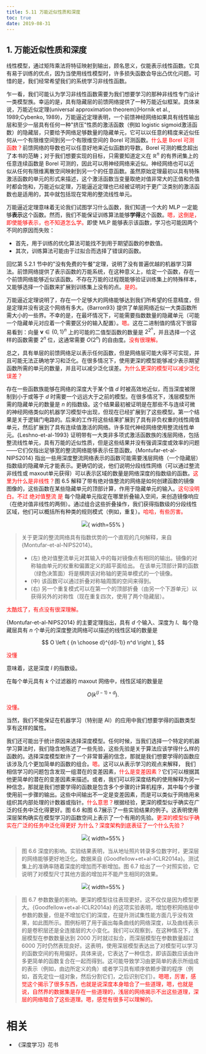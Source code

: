 ```yaml
---
title: 5.11 万能近似性质和深度
toc: true
date: 2019-08-31
---
```


## 1. 万能近似性质和深度


线性模型，通过矩阵乘法将特征映射到输出，顾名思义，仅能表示线性函数。它具有易于训练的优点，因为当使用线性模型时，许多损失函数会导出凸优化问题。可惜的是，我们经常希望我们的系统学习非线性函数。

乍一看，我们可能认为学习非线性函数需要为我们想要学习的那种非线性专门设计一类模型族。幸运的是，具有隐藏层的前馈网络提供了一种万能近似框架。具体来说，万能近似定理(universal approximation theorem)(Hornik et al., 1989;Cybenko, 1989)，万能逼近定理表明，一个前馈神经网络如果具有线性输出层和至少一层具有任何一种"挤压"性质的激活函数（例如 logistic sigmoid激活函数）的隐藏层，只要给予网络足够数量的隐藏单元，它可以以任意的精度来近似任何从一个有限维空间到另一个有限维空间的 Borel 可测函数。<span style="color:red;">什么是 Borel 可测函数？</span>前馈网络的导数也可以任意好地来近似函数的导数。Borel 可测的概念超出了本书的范畴；对于我们想要实现的目标，只需要知道定义在 $\mathbb R^n$ 的有界闭集上的任意连续函数是 Borel 可测的，因此可以用神经网络来近似。神经网络也可以近似从任何有限维离散空间映射到另一个的任意函数。虽然原始定理最初以具有特殊激活函数的单元的形式来描述，这个激活函数当变量取绝对值非常大的正值和负值时都会饱和，万能近似定理，万能逼近定理也已经被证明对于更广泛类别的激活函数也是适用的，其中就包括现在常用的整流线性单元。


万能逼近定理意味着无论我们试图学习什么函数，我们知道一个大的 MLP 一定能够**表示**这个函数。然而，我们不能保证训练算法能够**学得**这个函数。<span style="color:red;">嗯，这倒是，即使能够表示，也不知道怎么学。</span>即使 MLP 能够表示该函数，学习也可能因两个不同的原因而失败：

- 首先，用于训练的优化算法可能找不到用于期望函数的参数值。
- 其次，训练算法可能由于过拟合而选择了错误的函数。

回忆第 5.2.1 节中的"没有免费的午餐"定理，说明了没有普遍优越的机器学习算法。前馈网络提供了表示函数的万能系统，在这种意义上，给定一个函数，存在一个前馈网络能够近似该函数。不存在万能的过程既能够验证训练集上的特殊样本，又能够选择一个函数来扩展到训练集上没有的点。<span style="color:red;">是的。</span>

万能逼近定理说明了，存在一个足够大的网络能够达到我们所希望的任意精度，但是定理并没有说这个网络有多大。{Barron93} 提供了单层网络近似一大类函数所需大小的一些界。不幸的是，在最坏情况下，可能需要指数数量的隐藏单元（可能一个隐藏单元对应着一个需要区分的输入配置）。<span style="color:red;">嗯。</span>这在二进制值的情况下很容易看到：向量 $\boldsymbol v \in \{0,1\}^n$ 上的可能的二值型函数的数量是 $2^{2^n}$，并且选择一个这样的函数需要 $2^n$ 位，这通常需要 $O(2^n)$ 的自由度。<span style="color:red;">没有很理解。</span>

总之，具有单层的前馈网络足以表示任何函数，但是网络层可能大得不可实现，并且可能无法正确地学习和泛化。在很多情况下，使用更深的模型能够减少表示期望函数所需的单元的数量，并且可以减少泛化误差。<span style="color:red;">为什么更深的模型可以减少泛化误差？</span>

存在一些函数族能够在网络的深度大于某个值 $d$ 时被高效地近似，而当深度被限制到小于或等于 $d$ 时需要一个远远大于之前的模型。在很多情况下，浅层模型所需的隐藏单元的数量是 $n$ 的指数级。这个结果最初被证明是在那些不与连续可微的神经网络类似的机器学习模型中出现，但现在已经扩展到了这些模型。第一个结果是关于逻辑门电路的。后来的工作将这些结果扩展到了具有非负权重的线性阈值单元，然后扩展到了具有连续值激活的网络。许多现代神经网络使用整流线性单元。{Leshno-et-al-1993} 证明带有一大类非多项式激活函数族的浅层网络，包括整流线性单元，具有万能的近似性质，但是这些结果并没有强调深度或效率的问题——它们仅指出足够宽的整流网络能够表示任意函数。{Montufar-et-al-NIPS2014} 指出一些用深度整流网络表示的函数可能需要浅层网络（一个隐藏层）指数级的隐藏单元才能表示。更确切的说，他们说明分段线性网络（可以通过整流非线性或 maxout单元获得）可以表示区域的数量是网络深度的指数级的函数。<span style="color:red;">这里为什么是非线性？</span>图 6.5 解释了带有绝对值整流的网络是如何创建函数的镜像图像的，这些函数在某些隐藏单元的顶部计算，作用于隐藏单元的输入。<span style="color:red;">这句没明白。不过 绝对值整流 是 </span>每个隐藏单元指定在哪里折叠输入空间，来创造镜像响应（在绝对值非线性的两侧）。通过组合这些折叠操作，我们获得指数级的分段线性区域，他们可以概括所有种类的规则模式（例如，重复）。<span style="color:red;">哈哈，有些厉害。</span>

<center>

![](http://images.iterate.site/blog/image/20190712/VtPcch6VpP0D.png?imageslim){ width=55% }

</center>

> 关于更深的整流网络具有指数优势的一个直观的几何解释，来自 {Montufar-et-al-NIPS2014}。
>
> - (左) 绝对值整流单元对其输入中的每对镜像点有相同的输出。镜像的对称轴由单元的权重和偏置定义的超平面给出。 在该单元顶部计算的函数（绿色决策面）将是横跨该对称轴的更简单模式的一个镜像。
> - (中) 该函数可以通过折叠对称轴周围的空间来得到。
> - (右) 另一个重复模式可以在第一个的顶部折叠（由另一个下游单元）以获得另外的对称性（现在重复四次，使用了两个隐藏层）。

<span style="color:red;">太酷炫了，有点没有很深理解。</span>


{Montufar-et-al-NIPS2014} 的主要定理指出，具有 $d$ 个输入、深度为 $l$、每个隐藏层具有 $n$ 个单元的深度整流网络可以描述的线性区域的数量是

$$
O \left ( {n \choose d}^{d(l-1)} n^d \right ),
$$

<span style="color:red;">没懂</span>

意味着，这是深度 $l$ 的指数级。

在每个单元具有 $k$ 个过滤器的 maxout 网络中，线性区域的数量是

$$
O \left ( k^{(l-1)+d} \right ).
$$

<span style="color:red;">没懂。</span>

当然，我们不能保证在机器学习（特别是 AI）的应用中我们想要学得的函数类型享有这样的属性。

我们还可能出于统计原因来选择深度模型。任何时候，当我们选择一个特定的机器学习算法时，我们隐含地陈述了一些先验，这些先验是关于算法应该学得什么样的函数的。选择深度模型默许了一个非常普遍的信念，那就是我们想要学得的函数应该涉及几个更加简单的函数的组合。<span style="color:red;">嗯。</span>这可以从表示学习的观点来解释， 我们相信学习的问题包含发现一组潜在的变差因素，<span style="color:red;">什么是变差因素？</span>它们可以根据其他更简单的潜在的变差因素来描述。或者，我们可以将深度结构的使用解释为另一种信念，那就是我们想要学得的函数是包含多个步骤的计算机程序，其中每个步骤使用前一步骤的输出。这些中间输出不一定是变差因素，而是可以类似于网络用来组织其内部处理的计数器或指针。<span style="color:red;">什么意思？</span>根据经验，更深的模型似乎确实在广泛的任务中泛化得更好。图 6.6 和图 6.7展示了一些实验结果的例子。这表明使用深层架构确实在模型学习的函数空间上表示了一个有用的先验。<span style="color:red;">更深的模型似乎确实在广泛的任务中泛化得更好 为什么？深度架构到底表征了一个什么先验？</span>


<center>

![](http://images.iterate.site/blog/image/20190712/oAUPHUJLthnx.png?imageslim){ width=55% }

</center>

> 图 6.6 深度的影响。实验结果表明，当从地址照片转录多位数字时，更深层的网络能够更好地泛化。数据来自 {Goodfellow+et+al-ICLR2014a}。测试集上的准确率随着深度的增加而不断增加。图 6.7 给出了一个对照实验，它说明了对模型尺寸其他方面的增加并不能产生相同的效果。


<center>

![](http://images.iterate.site/blog/image/20190712/txhRBcxMtp8G.png?imageslim){ width=55% }

</center>

> 图 6.7 参数数量的影响。更深的模型往往表现更好。这不仅仅是因为模型更大。{Goodfellow+et+al-ICLR2014a} 的这项实验表明，增加卷积网络层中参数的数量，但是不增加它们的深度，在提升测试集性能方面几乎没有效果，如此图所示。图例标明了用于画出每条曲线的网络深度，以及曲线表示的是卷积层还是全连接层的大小变化。我们可以观察到，在这种情况下，浅层模型在参数数量达到 2000 万时就过拟合，而深层模型在参数数量超过 6000 万时仍然表现良好。这表明，使用深层模型表达出了对模型可以学习的函数空间的有用偏好。具体来说，它表达了一种信念，即该函数应该由许多更简单的函数复合在一起而得到。这可能导致学习由更简单的表示所组成的表示（例如，由边所定义的角）或者学习具有顺序依赖步骤的程序（例如，首先定位一组对象，然后分割它们，之后识别它们）。<span style="color:red;">嗯嗯，厉害，感觉这个揭示了很多东西，也就是说深度本身暗合了一些道理，嗯，也就是说，自然界的数据集是存在一些道理的，浅层的网络揭示不出这些道理，深层的网络暗合了这些道理。嗯，感觉有很多可以理解的。 </span>







# 相关

- 《深度学习》花书
